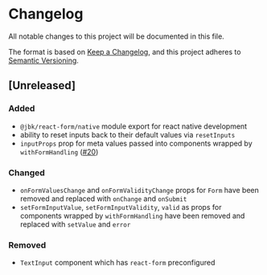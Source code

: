 # Changelog
All notable changes to this project will be documented in this file.

The format is based on [Keep a Changelog](https://keepachangelog.com/en/1.0.0/),
and this project adheres to [Semantic Versioning](https://semver.org/spec/v2.0.0.html).

## [Unreleased]
### Added
- `@jbk/react-form/native` module export for react native development
- ability to reset inputs back to their default values via `resetInputs`
- `inputProps` prop for meta values passed into components wrapped by `withFormHandling` ([#20](https://github.com/JBKLabs/react-form/issues/20))

### Changed
- `onFormValuesChange` and `onFormValidityChange` props for `Form` have been removed and replaced with `onChange` and `onSubmit`
- `setFormInputValue`, `setFormInputValidity`, `valid` as props for components wrapped by `withFormHandling` have been removed and replaced with `setValue` and `error`

### Removed
- `TextInput` component which has `react-form` preconfigured

